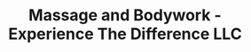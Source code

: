 ---
title: "Massage and Bodywork - Experience The Difference LLC"
url: /provo/massage-and-bodywork-experience-the-difference-llc/
shop: massage
---